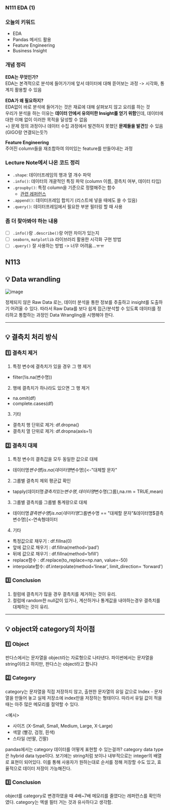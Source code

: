 ### N111 EDA (1)

### 오늘의 키워드
- EDA
- Pandas 메서드 활용
- Feature Engineering
- Business Insight

### 개념 정리
**EDA는 무엇인가?** </br>
EDA는 본격적으로 분석에 들어가기에 앞서 데이터에 대해 뜯어보는 과정 -> 시각화, 통계치 활용할 수 있음

**EDA가 왜 필요하지?** </br>
EDA없이 바로 분석에 들어가는 것은 재료에 대해 살펴보지 않고 요리를 하는 것 </br>
우리가 분석을 하는 이유는 **데이터 안에서 유의미한 Insight를 얻기 위함**인데, 데이터에 대한 이해 없이 이러한 목적을 달성할 수 없음 </br>
+) 문제 정의 과정이나 데이터 수집 과정에서 발견하지 못했던 **문제들을 발견**할 수 있음 (GIGO랑 연결되는듯?)

**Feature Engineering** </br>
주어진 column들을 재조합하여 의미있는 feature를 만들어내는 과정

### Lecture Note에서 나온 코드 정리
- `.shape`: 데이터프레임의 행과 열 개수 파악
- `.info()`: 데이터의 개괄적인 특징 파악 (column 이름, 결측치 여부, 데이터 타입)
- `.groupby()`: 특정 column을 기준으로 정렬해주는 함수
  - [관련 레퍼런스](https://rfriend.tistory.com/383)
- `.append()`: 데이터프레임 합치기 (리스트에 넣을 때에도 쓸 수 있음)
- `.query()`: 데이터프레임에서 필요한 부분 필터링 할 때 사용

### 좀 더 찾아봐야 하는 내용
- [ ] `.info()`랑 `.describe()`랑 어떤 차이가 있는지
- [ ] `seaborn`, `matplotlib` 라이브러리 활용한 시각화 구현 방법
- [ ] `.query()` 잘 사용하는 방법 -> 너무 어려움...ㅠㅠ

## N113

## 💡 **Data wrandling**
![image](https://user-images.githubusercontent.com/115196489/195279181-98625e75-882d-4516-801d-56adf3710924.png)

정제되지 않은 Raw Data 로는, 데이터 분석을 통한 정보를 추출하고 insight를 도출하기 어려울 수 있다.
따라서 Raw Data를 보다 쉽게 접근/분석할 수 있도록 데이터를 정리하고 통합하는 과정인 Data Wrangling을 시행해야 한다.

---
## 💡 **결측치 처리 방식**

### 1️⃣ 결측치 제거

1. 특정 변수에 결측치가 있을 경우 그 행 제거
 - filter(!is.na(변수명))

2. 행에 결측치가 하나라도 있으면 그 행 제거
 - na.omit(df)
 - complete.cases(df)

3. 기타
 - 결측치 행 단위로 제거: df.dropna()
 - 결측치 열 단위로 제거: df.dropna(axis=1)
 
### 2️⃣ 결측치 대체

1. 특정 변수의 결측값을 모두 동일한 값으로 대체
 - 데이터명$변수명[is.na(데이터명$변수명)]<-"대체할 문자"

2. 그룹별 결측치 제외 평균값 확인
 - tapply(데이터명$결측치 있는 변수명,데이터명$변수명(그룹),na.rm = TRUE,mean)

3. 그룹별 결측치를 그룹별 통계량으로 대체
 - 데이터명$결측변수명[is.na(데이터명$그룹변수명 == "대체할 문자"&데이터명$결측변수명)]<-연속형데이터

4. 기타
 - 특정값으로 채우기 : df.fillna(0)
 - 앞에 값으로 채우기 : df.fillna(method=‘pad’)
 - 뒤에 값으로 채우기 : df.fillna(method=‘bfill’)
 - replace함수 : df.replace(to_replace=np.nan, value=-50)
 - interpolate함수: df.interpolate(method=‘linear’, limit_direction= ‘forward’)


### 3️⃣ Conclusion

1. 컬럼에 결측치가 많을 경우 결측치를 제거하는 것이 유리.
2. 컬럼에 random한 null값이 있거나, 계산하거나 통계값을 내야하는경우 결측치를 대체하는 것이 유리.

---
## 💡 **object와 category의 차이점**

### 1️⃣ Object
판다스에서는 문자열을 object라는 자료형으로 나타낸다. 파이썬에서는 문자열을 string이라고 하지만, 판다스는 object라고 합니다

### 2️⃣ Category
category는 문자열을 직접 저장하지 않고, 출현한 문자열의 유일 값으로 Index - 문자열을 만들어 놓고 실제 저장소에  index만을 저장하는 형태이다.
따라서 유일 값이 적을 때는 아주 많은 메모리를 절약할 수 있다.

<예시>
- 사이즈 (X-Small, Small, Medium, Large, X-Large)
- 색깔 (빨강, 검정, 흰색)
- 스타일 (반팔, 긴팔)

pandas에서는 category 데이터를 어떻게 표현할 수 있는걸까?
category data type은 hybrid data type이다.
보기에는 string처럼 보이나 내부적으로는 integer의 배열로 표현이 되어있다.
이를 통해 사용자가 원하는대로 순서를 정해 저장할 수도 있고, 효율적으로 데이터 저장이 가능해진다.

### 3️⃣ Conclusion
object를 category로 변경하였을 때 4배~7배 메모리를 줄였다는 레퍼런스를 확인하였다.
category는 엑셀 필터 거는 것과 유사하다고 생각함.
